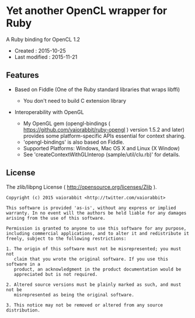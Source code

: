 <!-- -*- mode:markdown; coding:utf-8; -*- -->

# Yet another OpenCL wrapper for Ruby #

A Ruby binding for OpenCL 1.2

*   Created : 2015-10-25
*   Last modified : 2015-11-21


## Features ##

*   Based on Fiddle (One of the Ruby standard libraries that wraps libffi)
	*   You don't need to build C extension library

*   Interoperability with OpenGL
	*   My OpenGL gem (opengl-bindings ( https://github.com/vaiorabbit/ruby-opengl ) version 1.5.2 and later) provides some platform-specific APIs essential for context sharing.
	*   'opengl-bindings' is also based on Fiddle.
	*   Supported Platforms: Windows, Mac OS X and Linux (X Window)
	*   See 'createContextWithGLInterop (sample/util/clu.rb)' for details.


## License ##

The zlib/libpng License ( http://opensource.org/licenses/Zlib ).

    Copyright (c) 2015 vaiorabbit <http://twitter.com/vaiorabbit>

    This software is provided 'as-is', without any express or implied
    warranty. In no event will the authors be held liable for any damages
    arising from the use of this software.

    Permission is granted to anyone to use this software for any purpose,
    including commercial applications, and to alter it and redistribute it
    freely, subject to the following restrictions:

    1. The origin of this software must not be misrepresented; you must not
       claim that you wrote the original software. If you use this software in a
       product, an acknowledgment in the product documentation would be
       appreciated but is not required.

    2. Altered source versions must be plainly marked as such, and must not be
       misrepresented as being the original software.

    3. This notice may not be removed or altered from any source distribution.
